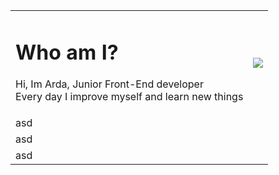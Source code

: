 <table>
  <tr>
    <td>
      <h1>Who am I?</h1>
      <p>
       Hi, Im Arda, Junior Front-End developer<br>
       Every day I improve myself and learn new things
      </p>
    </td>
    <td>
      <img witdh="200px" src="https://github-readme-stats.vercel.app/api?username=ardasarico&&show_icons=true&theme=radical">
    </td>
  </tr>
  <tr>
    <td colspan="2">asd</td>
  <tr>
  <tr>
    <td colspan="2">asd</td>
  <tr>
  <tr>
    <td colspan="2">asd</td>
  <tr>
</table>

